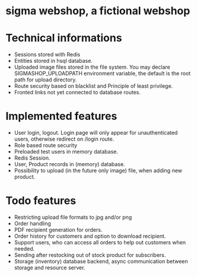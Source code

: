 # sigma webshop, a fictional webshop

# Technical informations
 - Sessions stored with Redis
 - Entities stored in hsql database.
 - Uploaded image files stored in the file system. You may declare SIGMASHOP_UPLOADPATH environment variable, the default is the root path for upload directory.
 - Route security based on blacklist and Principle of least privilege.
 - Fronted links not yet connected to database routes.
 
 # Implemented features
 - User login, logout. Login page will only appear for unauthenticated users, otherwise redirect on /login route.
 - Role based route security
 - Preloaded test users in memory database.
 - Redis Session.
 - User, Product records in (memory) database.
 - Possibility to upload (in the future only image) file, when adding new product.
 
 # Todo features
 - Restricting upload file formats to jpg and/or png
 - Order handling
 - PDF recipient generation for orders.
 - Order history for customers and option to download recipient.
 - Support users, who can access all orders to help out customers when needed.
 - Sending after restocking out of stock product for subscribers.
 - Storage (inventory) database backend, async communication between storage and resource server.
